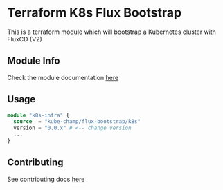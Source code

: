 # Terraform K8s Flux Bootstrap
This is a terraform module which will bootstrap a Kubernetes cluster with FluxCD (V2)

## Module Info
Check the module documentation [here](https://registry.terraform.io/modules/kube-champ/flux-bootstrap/k8s/latest)

## Usage

```terraform
module "k8s-infra" {
  source  = "kube-champ/flux-bootstrap/k8s"
  version = "0.0.x" # <-- change version  
  ...
}
```

## Contributing
See contributing docs [here](./docs/CONTRIBUTING.md)

